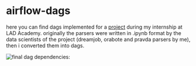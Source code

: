 # airflow-dags
here you can find dags implemented for a [project](https://lad-academy.ru/project-reviews) during my internship at LAD Academy.
originally the parsers were written in .ipynb format by the data scientists of the project (dreamjob, orabote and pravda parsers by me), then i converted them into dags.

![final dag dependencies:](https://github.com/sashullel/airflow-dags/assets/91670224/308892e7-ff77-4d99-9875-0f55090c3f94)

